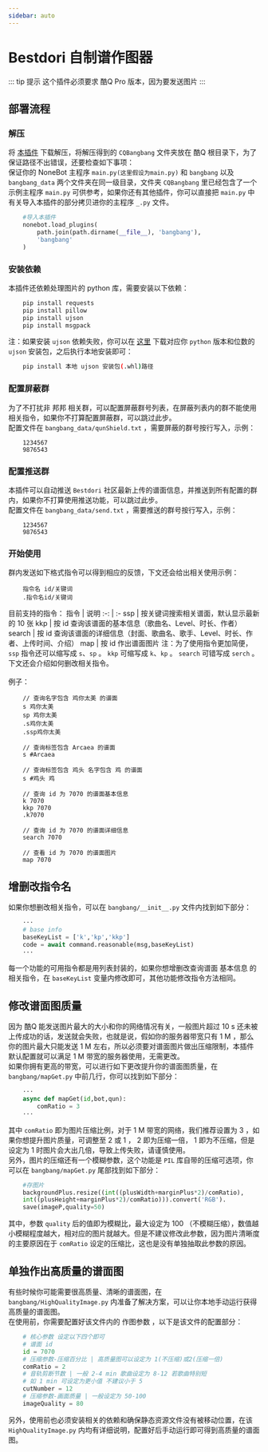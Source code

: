 ```yaml
---
sidebar: auto
---
```


# Bestdori 自制谱作图器

::: tip 提示
这个插件必须要求 酷Q Pro 版本，因为要发送图片
:::

## 部署流程
### 解压
将 [本插件](https://github.com/fz6m/nonebot-plugin/releases/download/0.11/BestdoriMake.zip) 下载解压，将解压得到的 `CQBangbang` 文件夹放在 酷Q 根目录下，为了保证路径不出错误，还要检查如下事项：<br>
保证你的 NoneBot 主程序 `main.py(这里假设为main.py)` 和 `bangbang` 以及 `bangbang_data` 两个文件夹在同一级目录，文件夹 `CQBangbang` 里已经包含了一个示例主程序 `main.py` 可供参考，如果你还有其他插件，你可以直接把 `main.py` 中有关导入本插件的部分拷贝进你的主程序 `_.py` 文件。
```python
    #导入本插件
    nonebot.load_plugins(
        path.join(path.dirname(__file__), 'bangbang'),
        'bangbang'
    )
```

### 安装依赖
本插件还依赖处理图片的 python 库，需要安装以下依赖：
```sh
    pip install requests
    pip install pillow
    pip install ujson
    pip install msgpack
```
注：如果安装 `ujson` 依赖失败，你可以在 [这里](https://www.lfd.uci.edu/~gohlke/pythonlibs/#ujson) 下载对应你 `python` 版本和位数的 `ujson` 安装包，之后执行本地安装即可：
```sh
    pip install 本地 ujson 安装包(.whl)路径
```

### 配置屏蔽群
为了不打扰非 邦邦 相关群，可以配置屏蔽群号列表，在屏蔽列表内的群不能使用相关指令，如果你不打算配置屏蔽群，可以跳过此步。<br>
配置文件在 `bangbang_data/qunShield.txt` ，需要屏蔽的群号按行写入，示例：
```
    1234567
    9876543
```
### 配置推送群
本插件可以自动推送 `Bestdori` 社区最新上传的谱面信息，并推送到所有配置的群内，如果你不打算使用推送功能，可以跳过此步。<br>
配置文件在 `bangbang_data/send.txt` ，需要推送的群号按行写入，示例：
```
    1234567
    9876543
```

### 开始使用
群内发送如下格式指令可以得到相应的反馈，下文还会给出相关使用示例：
```
    指令名 id/关键词
    .指令名id/关键词
```
目前支持的指令：
 指令 | 说明
 :-: | :-
 ssp | 按关键词搜索相关谱面，默认显示最新的 10 张
 kkp | 按 id 查询该谱面的基本信息（歌曲名、Level、时长、作者）
 search | 按 id 查询该谱面的详细信息（封面、歌曲名、歌手、Level、时长、作者、上传时间、介绍）
 map | 按 id 作出谱面图片
 注：为了使用指令更加简便， `ssp` 指令还可以缩写成 `s`、`sp` 。 `kkp` 可缩写成 `k`、`kp` 。 `search` 可错写成 `serch` 。下文还会介绍如何删改相关指令。 <br><br>
 例子：
```
    // 查询名字包含 鸡你太美 的谱面
    s 鸡你太美
    sp 鸡你太美
    .s鸡你太美
    .ssp鸡你太美

    // 查询标签包含 Arcaea 的谱面
    s #Arcaea

    // 查询标签包含 鸡头 名字包含 鸡 的谱面
    s #鸡头 鸡

    // 查询 id 为 7070 的谱面基本信息
    k 7070
    kkp 7070
    .k7070

    // 查询 id 为 7070 的谱面详细信息
    search 7070

    // 查看 id 为 7070 的谱面图片
    map 7070
```

## 增删改指令名
如果你想删改相关指令，可以在 `bangbang/__init__.py` 文件内找到如下部分：
```python
    ···
    # base info
    baseKeyList = ['k','kp','kkp']
    code = await command.reasonable(msg,baseKeyList)
    ···
```
每一个功能的可用指令都是用列表封装的，如果你想增删改查询谱面 基本信息 的相关指令，在 `baseKeyList` 变量内修改即可，其他功能修改指令方法相同。

## 修改谱面图质量
因为 酷Q 能发送图片最大的大小和你的网络情况有关，一般图片超过 10 s 还未被上传成功的话，发送就会失败，也就是说，假如你的服务器带宽只有 1 M ，那么你的图片最大只能发送 1 M 左右，所以必须要对谱面图片做出压缩限制，本插件默认配置就可以满足 1 M 带宽的服务器使用，无需更改。<br>
如果你拥有更高的带宽，可以进行如下更改提升你的谱面图质量，在 `bangbang/mapGet.py` 中前几行，你可以找到如下部分：
```python
    ···
    async def mapGet(id,bot,qun):
        comRatio = 3
    ···
```
其中 `comRatio` 即为图片压缩比例，对于 1 M 带宽的网络，我们推荐设置为 3 ，如果你想提升图片质量，可调整至 2 或 1 ， 2 即为压缩一倍， 1 即为不压缩，但是设定为 1 时图片会大出几倍，导致上传失败，请谨慎使用。<br>
另外，图片的压缩还有一个模糊参数，这个功能是 `PIL` 库自带的压缩可选项，你可以在 `bangbang/mapGet.py` 尾部找到如下部分：
```python
    #存图片
    backgroundPlus.resize((int((plusWidth+marginPlus*2)/comRatio),
    int((plusHeight+marginPlus*2)/comRatio))).convert('RGB').
    save(imageP,quality=50) 
```
其中，参数 `quality` 后的值即为模糊比，最大设定为 100 （不模糊压缩），数值越小模糊程度越大，相对应的图片就越大。但是不建议修改此参数，因为图片清晰度的主要原因在于 `comRatio` 设定的压缩比，这也是没有单独抽取此参数的原因。

## 单独作出高质量的谱面图
有些时候你可能需要很高质量、清晰的谱面图，在 `bangbang/HighQualityImage.py` 内准备了解决方案，可以让你本地手动运行获得高质量的谱面图。<br>
在使用前，你需要配置好该文件内的 作图参数 ，以下是该文件的配置部分：
```python
    # 核心参数 设定以下四个即可
    # 谱面 id
    id = 7070
    # 压缩参数-压缩百分比 | 高质量图可以设定为 1(不压缩)或2(压缩一倍)
    comRatio = 2
    # 音轨剪断节数 | 一般 2-4 min 歌曲设定为 8-12 若歌曲特别短
    # 如 1 min 可设定为更小值 不建议小于 5 
    cutNumber = 12
    # 压缩参数-画面质量 | 一般设定为 50-100
    imageQuality = 80
```
另外，使用前也必须安装相关的依赖和确保静态资源文件没有被移动位置，在该 `HighQualityImage.py` 内均有详细说明，配置好后手动运行即可得到高质量的谱面图。